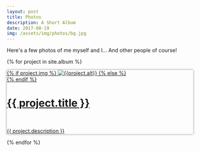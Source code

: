 ```yaml
---
layout: post
title: Photos
description: A Short Album
date: 2017-08-19
img: /assets/img/photos/bg.jpg
---
```

<script src="{{ '/assets/js/jquery-3.2.1.min.js' | prepend: site.baseurl | prepend: site.url }}"></script>
<style type="text/css">
    body{
        /*background-image: url("{{ site.baseurl }}/assets/img/photos/bg.jpg");*/
    }
</style>

Here's a few photos of me myself and I... And other people of course!

{% for project in site.album %}


<div class="project ">
 <div style=" box-shadow: 0px 0px 5px #888888">
    <div class="thumbnail">
        <a href="#" id="target"> 
        {% if project.img %}
       <img class="thumbnail" src="{{ project.img | prepend: site.baseurl | prepend: site.url }}" style = " max-width: 300px" alt="{{project.alt}}" />
        {% else %}
        <div class="thumbnail blankbox"></div>
        {% endif %}    
        <span>
            <div class="caption-wrapper">
            <h1>{{ project.title }}</h1>
            <br/>
            <p>{{ project.description }}</p>
            </div>
        </span>
        </a>
    </div>
</div>
</div>


{% endfor %}




<script type="text/javascript">
    $("a[id]").click(function(event){
    event.preventDefault();
});
</script>